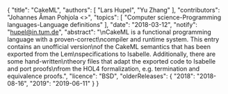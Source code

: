 {
    "title": "CakeML",
    "authors": [
        "Lars Hupel",
        "Yu Zhang"
    ],
    "contributors": "Johannes Åman Pohjola <>",
    "topics": [
        "Computer science-Programming languages-Language definitions"
    ],
    "date": "2018-03-12",
    "notify": "hupel@in.tum.de",
    "abstract": "\nCakeML is a functional programming language with a proven-correct\ncompiler and runtime system. This entry contains an unofficial version\nof the CakeML semantics that has been exported from the Lem\nspecifications to Isabelle. Additionally, there are some hand-written\ntheory files that adapt the exported code to Isabelle and port proofs\nfrom the HOL4 formalization, e.g. termination and equivalence proofs.",
    "licence": "BSD",
    "olderReleases": {
        "2018": "2018-08-16",
        "2019": "2019-06-11"
    }
}